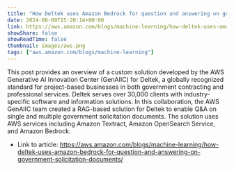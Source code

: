 ```yaml
---
title: "How Deltek uses Amazon Bedrock for question and answering on government solicitation documents"
date: 2024-08-09T15:20:14+00:00
link: https://aws.amazon.com/blogs/machine-learning/how-deltek-uses-amazon-bedrock-for-question-and-answering-on-government-solicitation-documents/
showShare: false
showReadTime: false
thumbnail: images/aws.png
tags: ["aws.amazon.com/blogs/machine-learning"]
---
```

This post provides an overview of a custom solution developed by the AWS Generative AI Innovation Center (GenAIIC) for Deltek, a globally recognized standard for project-based businesses in both government contracting and professional services. Deltek serves over 30,000 clients with industry-specific software and information solutions. In this collaboration, the AWS GenAIIC team created a RAG-based solution for Deltek to enable Q&A on single and multiple government solicitation documents. The solution uses AWS services including Amazon Textract, Amazon OpenSearch Service, and Amazon Bedrock.

- Link to article: https://aws.amazon.com/blogs/machine-learning/how-deltek-uses-amazon-bedrock-for-question-and-answering-on-government-solicitation-documents/